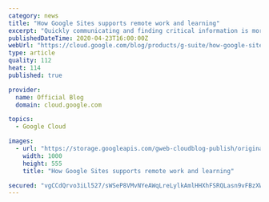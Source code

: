 ```yaml
---
category: news
title: "How Google Sites supports remote work and learning"
excerpt: "Quickly communicating and finding critical information is more important than ever. As businesses shift to remote work setups and educational institutions roll out distance learning programs, Google Sites can be a helpful tool for centralizing and sharing important information across large, dispersed"
publishedDateTime: 2020-04-23T16:00:00Z
webUrl: "https://cloud.google.com/blog/products/g-suite/how-google-sites-supports-remote-work-and-learning/"
type: article
quality: 112
heat: 114
published: true

provider:
  name: Official Blog
  domain: cloud.google.com

topics:
  - Google Cloud

images:
  - url: "https://storage.googleapis.com/gweb-cloudblog-publish/original_images/AppBuilder.blog_2.max-1000x1000.png"
    width: 1000
    height: 555
    title: "How Google Sites supports remote work and learning"

secured: "vgCCdQrvo3iLl527/sWSeP8VMvNYeAWqLreLylkAmlHHXhFSRQLasn9vFBzXWSsKcSWqSZsS8gD8Atntz0I0ekb/wwegZjAaLCE8pbd6TLwf4SaW2z4rjsNAkbbxoWX1BYz1RTEKddxmMk3rqVt/7hjGUWO5AFZBTBJCaqVTplcuVhmVreZGfTJ4B3xmc1SgWfrowFT7Way+wz3BTOl9WVE8OCeAOebwDlwDl7qafbIbv7uQiNwQagSj5aZe8HOOi7AjWGhpCiTmZHeOvgEJBhXJR6qzW3LAFiIyIElXTAMeg4QN97unkBkEXu3SWrxa;GYHzogb1wvJyNuBT0Y0H9A=="
---
```


